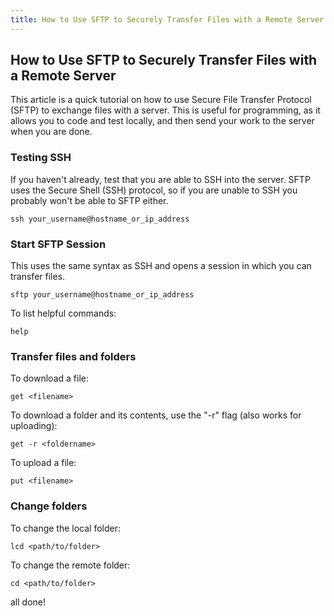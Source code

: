 ```yaml
---
title: How to Use SFTP to Securely Transfer Files with a Remote Server
---
```

## How to Use SFTP to Securely Transfer Files with a Remote Server
This article is a quick tutorial on how to use Secure File Transfer Protocol (SFTP) to exchange files with a server. This is useful for programming, as it allows you to code and test locally, and then send your work to the server when you are done.

### Testing SSH
If you haven't already, test that you are able to SSH into the server. SFTP uses the Secure Shell (SSH) protocol, so if you are unable to SSH you probably won't be able to SFTP either.

```unix
ssh your_username@hostname_or_ip_address
```
### Start SFTP Session
This uses the same syntax as SSH and opens a session in which you can transfer files.
```unix
sftp your_username@hostname_or_ip_address
```
To list helpful commands:
```unix
help
```
### Transfer files and folders

To download a file:
```unix
get <filename>
```
To download a folder and its contents, use the "-r" flag (also works for uploading):
```unix
get -r <foldername>
```
To upload a file:
```unix
put <filename>
```

### Change folders
To change the local folder:
```unix
lcd <path/to/folder>
```
To change the remote folder:
```unix
cd <path/to/folder>
```
all done!
